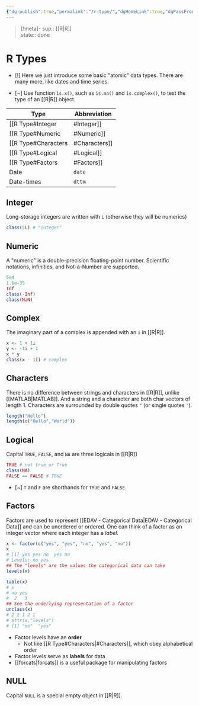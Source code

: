 ```yaml
---
{"dg-publish":true,"permalink":"/r-type/","dgHomeLink":true,"dgPassFrontmatter":false,"dgShowBacklinks":true,"dgShowLocalGraph":true,"dgShowInlineTitle":true}
---
```


> [!meta]-
sup:: [[R|R]]  
state:: done

# R Types

- [!] Here we just introduce some basic "atomic" data types. There are many more, like dates and time series.

- [~] Use function `is.x()`, such as `is.na()` and `is.complex()`, to test the type of an [[R|R]] object.

| Type            | Abbreviation |
| --------------- | ------------ |
| [[R Type#Integer|#Integer]]    | `int`        |
| [[R Type#Numeric|#Numeric]]    | `dbl`        |
| [[R Type#Characters|#Characters]] | `chr`        |
| [[R Type#Logical|#Logical]]    | `lgl`        |
| [[R Type#Factors|#Factors]]    | `fctr`       |
| Date            | `date`       |
| Date-times      | `dttm`       |

## Integer

Long-storage integers are written with `L` (otherwise they will be numerics)

```r
class(5L) # "integer"
```

## Numeric

A "numeric" is a double-precision floating-point number.
Scientific notations, infinities, and Not-a-Number are supported.

```r
5e4
1.6e-35
Inf
class(-Inf)
class(NaN)
```

## Complex

The imaginary part of a complex is appended with an `i` in [[R|R]].

```r
x <- 1 + 1i
y <- -1i + 1
x * y
class(x - 1i) # complex
```

## Characters

There is no difference between strings and characters in [[R|R]], unlike [[MATLAB|MATLAB]].
And a string and a character are both char vectors of length 1.
Characters are surrounded by double quotes `"` (or single quotes `'`).

```r
length("Hello")
length(c("Hello","World"))
```

## Logical

Capital `TRUE`, `FALSE`, and `NA` are three logicals in [[R|R]]

```r
TRUE # not true or True
class(NA)
FALSE == FALSE # TRUE
```

- [~] `T` and `F` are shorthands for `TRUE` and `FALSE`.

## Factors

Factors are used to represent [[EDAV - Categorical Data|EDAV - Categorical Data]] and can be unordered or ordered. One can think of a factor as an integer vector where each integer has a _label_.

```r
x <- factor(c("yes", "yes", "no", "yes", "no")) 
x
# [1] yes yes no  yes no 
# Levels: no yes
## The "levels" are the values the categorical data can take
levels(x)

table(x) 
# x
# no yes 
#  2   3 
## See the underlying representation of a factor
unclass(x)
# 2 2 1 2 1
# attr(x,"levels")
# [1] "no"  "yes"
```

- Factor levels have an **order**
    - Not like [[R Type#Characters|#Characters]], which obey alphabetical order
- Factor levels serve as **labels** for data
- [[forcats|forcats]] is a useful package for manipulating factors

## NULL

Capital `NULL` is a special empty object in [[R|R]].
